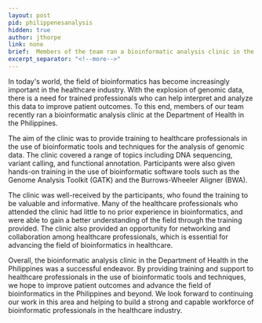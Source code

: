 ```yaml
---
layout: post
pid: philippenesanalysis
hidden: true
author: jthorpe
link: none
brief:  Members of the team ran a bioinformatic analysis clinic in the Department of Health, Philippines.
excerpt_separator: "<!--more-->"
---
```


In today's world, the field of bioinformatics has become increasingly important in the healthcare industry. With the explosion of genomic data, there is a need for trained professionals who can help interpret and analyze this data to improve patient outcomes. To this end, members of our team recently ran a bioinformatic analysis clinic at the Department of Health in the Philippines.


The aim of the clinic was to provide training to healthcare professionals in the use of bioinformatic tools and techniques for the analysis of genomic data. The clinic covered a range of topics including DNA sequencing, variant calling, and functional annotation. Participants were also given hands-on training in the use of bioinformatic software tools such as the Genome Analysis Toolkit (GATK) and the Burrows-Wheeler Aligner (BWA).

The clinic was well-received by the participants, who found the training to be valuable and informative. Many of the healthcare professionals who attended the clinic had little to no prior experience in bioinformatics, and were able to gain a better understanding of the field through the training provided. The clinic also provided an opportunity for networking and collaboration among healthcare professionals, which is essential for advancing the field of bioinformatics in healthcare.



Overall, the bioinformatic analysis clinic in the Department of Health in the Philippines was a successful endeavor. By providing training and support to healthcare professionals in the use of bioinformatic tools and techniques, we hope to improve patient outcomes and advance the field of bioinformatics in the Philippines and beyond. We look forward to continuing our work in this area and helping to build a strong and capable workforce of bioinformatic professionals in the healthcare industry.
<!--more-->